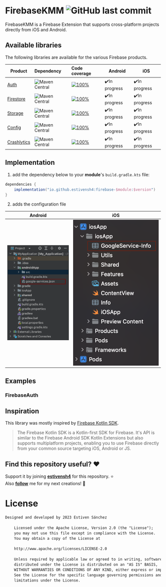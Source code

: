 <h1 align="left">FirebaseKMM <img alt="GitHub last commit" src="https://img.shields.io/github/last-commit/estivensh4/FirebaseKMM?style=flat-square"></h1>

FirebaseKMM is a Firebase Extension that supports cross-platform projects directly from iOS and Android.

## Available libraries

The following libraries are available for the various Firebase products.

| Product	                                                    | Dependency                                                                                                                         | Code coverage                                                                                                                                                                  | Android       | iOS           |
|-------------------------------------------------------------|:-----------------------------------------------------------------------------------------------------------------------------------|:-------------------------------------------------------------------------------------------------------------------------------------------------------------------------------|---------------|---------------|
| [Auth](https://firebase.google.com/docs/auth)               | <img alt="Maven Central" src="https://img.shields.io/maven-central/v/io.github.estivensh4/firebase-auth?versionPrefix=0.5">        | [![100%](https://img.shields.io/badge/-0%25-lightgrey?style=flat-square)](/firebase-auth/src/commonMain/kotlin/com/estiven/firebase_auth/FirebaseAuth.kt)                      | ✔️In progress | ✔️In progress |
| [Firestore](https://firebase.google.com/docs/firestore)     | <img alt="Maven Central" src="https://img.shields.io/maven-central/v/io.github.estivensh4/firebase-firestore?versionPrefix=0.5">   | [![100%](https://img.shields.io/badge/-0%25-lightgrey?style=flat-square)](/firebase-firestore/src/commonMain/kotlin/com/estiven/firebase_firestore/FirebaseFirestore.kt)       | ✔️In progress | ✔️In progress |
| [Storage](https://firebase.google.com/docs/storage)         | <img alt="Maven Central" src="https://img.shields.io/maven-central/v/io.github.estivensh4/firebase-storage?versionPrefix=0.5">     | [![100%](https://img.shields.io/badge/-0%25-lightgrey?style=flat-square)](/firebase-storage/src/commonMain/kotlin/com/estiven/firebase_storage/FirebaseStorage.kt)             | ✔️In progress | ✔️In progress |
| [Config](https://firebase.google.com/docs/remote-config)    | <img alt="Maven Central" src="https://img.shields.io/maven-central/v/io.github.estivensh4/firebase-config?versionPrefix=0.1">      | [![100%](https://img.shields.io/badge/-0%25-lightgrey?style=flat-square)](/firebase-config/src/commonMain/kotlin/com/estiven/firebase_config/FirebaseConfig.kt)                | ✔️In progress | ✔️In progress |
| [Crashlytics](https://firebase.google.com/docs/crashlytics) | <img alt="Maven Central" src="https://img.shields.io/maven-central/v/io.github.estivensh4/firebase-crashlytics?versionPrefix=0.1"> | [![100%](https://img.shields.io/badge/-0%25-lightgrey?style=flat-square)](/firebase-crashlytics/src/commonMain/kotlin/com/estiven/firebase_crashlytics/FirebaseCrashlytics.kt) | ✔️In progress | ✔️In progress |

## Implementation

1. add the dependency below to your **module**'s `build.gradle.kts` file:

```gradle
dependencies {
    implementation("io.github.estivensh4:firebase-$module:$version")
} 
```

2. adds the configuration file

|                                                            	 **Android**                                                            |                                                             **iOS**                                                             |
|:-----------------------------------------------------------------------------------------------------------------------------------:|:-------------------------------------------------------------------------------------------------------------------------------:|
| <img alt="Maven Central" src="https://github.com/estivensh4/FirebaseKMM/blob/main/documentation/images/android-implementation.png"> | <img alt="Maven Central" src="https://github.com/estivensh4/FirebaseKMM/blob/main/documentation/images/ios-implementation.png"> | 

## Examples
### FirebaseAuth


## Inspiration
This library was mostly inspired by [Firebase Kotlin SDK](https://github.com/GitLiveApp/firebase-kotlin-sdk).<br>

> The Firebase Kotlin SDK is a Kotlin-first SDK for Firebase. It's API is similar to the Firebase Android SDK Kotlin Extensions but also supports multiplatform projects, enabling you to use Firebase directly from your common source targeting iOS, Android or JS.

## Find this repository useful? :heart:
Support it by joining __[estivensh4](https://github.com/estivensh4/FirebaseKMM)__ for this repository. :star: <br>
Also __[follow](https://github.com/estivensh4)__ me for my next creations! 🤩

# License
```xml
Designed and developed by 2023 Estiven Sánchez

    Licensed under the Apache License, Version 2.0 (the "License");
    you may not use this file except in compliance with the License.
    You may obtain a copy of the License at

    http://www.apache.org/licenses/LICENSE-2.0

    Unless required by applicable law or agreed to in writing, software
    distributed under the License is distributed on an "AS IS" BASIS,
    WITHOUT WARRANTIES OR CONDITIONS OF ANY KIND, either express or implied.
    See the License for the specific language governing permissions and
    limitations under the License.
```